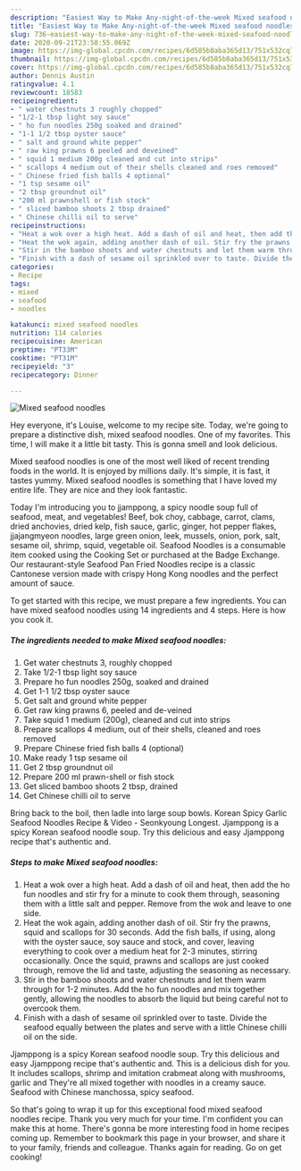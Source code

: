 ```yaml
---
description: "Easiest Way to Make Any-night-of-the-week Mixed seafood noodles"
title: "Easiest Way to Make Any-night-of-the-week Mixed seafood noodles"
slug: 736-easiest-way-to-make-any-night-of-the-week-mixed-seafood-noodles
date: 2020-09-21T23:58:55.069Z
image: https://img-global.cpcdn.com/recipes/6d585b8aba365d13/751x532cq70/mixed-seafood-noodles-recipe-main-photo.jpg
thumbnail: https://img-global.cpcdn.com/recipes/6d585b8aba365d13/751x532cq70/mixed-seafood-noodles-recipe-main-photo.jpg
cover: https://img-global.cpcdn.com/recipes/6d585b8aba365d13/751x532cq70/mixed-seafood-noodles-recipe-main-photo.jpg
author: Dennis Austin
ratingvalue: 4.1
reviewcount: 18583
recipeingredient:
- " water chestnuts 3 roughly chopped"
- "1/2-1 tbsp light soy sauce"
- " ho fun noodles 250g soaked and drained"
- "1-1 1/2 tbsp oyster sauce"
- " salt and ground white pepper"
- " raw king prawns 6 peeled and deveined"
- " squid 1 medium 200g cleaned and cut into strips"
- " scallops 4 medium out of their shells cleaned and roes removed"
- " Chinese fried fish balls 4 optional"
- "1 tsp sesame oil"
- "2 tbsp groundnut oil"
- "200 ml prawnshell or fish stock"
- " sliced bamboo shoots 2 tbsp drained"
- " Chinese chilli oil to serve"
recipeinstructions:
- "Heat a wok over a high heat. Add a dash of oil and heat, then add the ho fun noodles and stir fry for a minute to cook them through, seasoning them with a little salt and pepper. Remove from the wok and leave to one side."
- "Heat the wok again, adding another dash of oil. Stir fry the prawns, squid and scallops for 30 seconds. Add the fish balls, if using, along with the oyster sauce, soy sauce and stock, and cover, leaving everything to cook over a medium heat for 2-3 minutes, stirring occasionally. Once the squid, prawns and scallops are just cooked through, remove the lid and taste, adjusting the seasoning as necessary."
- "Stir in the bamboo shoots and water chestnuts and let them warm through for 1-2 minutes. Add the ho fun noodles and mix together gently, allowing the noodles to absorb the liquid but being careful not to overcook them."
- "Finish with a dash of sesame oil sprinkled over to taste. Divide the seafood equally between the plates and serve with a little Chinese chilli oil on the side."
categories:
- Recipe
tags:
- mixed
- seafood
- noodles

katakunci: mixed seafood noodles 
nutrition: 114 calories
recipecuisine: American
preptime: "PT33M"
cooktime: "PT31M"
recipeyield: "3"
recipecategory: Dinner

---
```



![Mixed seafood noodles](https://img-global.cpcdn.com/recipes/6d585b8aba365d13/751x532cq70/mixed-seafood-noodles-recipe-main-photo.jpg)

Hey everyone, it's Louise, welcome to my recipe site. Today, we're going to prepare a distinctive dish, mixed seafood noodles. One of my favorites. This time, I will make it a little bit tasty. This is gonna smell and look delicious.

Mixed seafood noodles is one of the most well liked of recent trending foods in the world. It is enjoyed by millions daily. It's simple, it is fast, it tastes yummy. Mixed seafood noodles is something that I have loved my entire life. They are nice and they look fantastic.

Today I&#39;m introducing you to jjamppong, a spicy noodle soup full of seafood, meat, and vegetables! Beef, bok choy, cabbage, carrot, clams, dried anchovies, dried kelp, fish sauce, garlic, ginger, hot pepper flakes, jjajangmyeon noodles, large green onion, leek, mussels, onion, pork, salt, sesame oil, shrimp, squid, vegetable oil. Seafood Noodles is a consumable item cooked using the Cooking Set or purchased at the Badge Exchange. Our restaurant-style Seafood Pan Fried Noodles recipe is a classic Cantonese version made with crispy Hong Kong noodles and the perfect amount of sauce.


To get started with this recipe, we must prepare a few ingredients. You can have mixed seafood noodles using 14 ingredients and 4 steps. Here is how you cook it.

<!--inarticleads1-->

##### The ingredients needed to make Mixed seafood noodles:

1. Get  water chestnuts 3, roughly chopped
1. Take 1/2-1 tbsp light soy sauce
1. Prepare  ho fun noodles 250g, soaked and drained
1. Get 1-1 1/2 tbsp oyster sauce
1. Get  salt and ground white pepper
1. Get  raw king prawns 6, peeled and de-veined
1. Take  squid 1 medium (200g), cleaned and cut into strips
1. Prepare  scallops 4 medium, out of their shells, cleaned and roes removed
1. Prepare  Chinese fried fish balls 4 (optional)
1. Make ready 1 tsp sesame oil
1. Get 2 tbsp groundnut oil
1. Prepare 200 ml prawn-shell or fish stock
1. Get  sliced bamboo shoots 2 tbsp, drained
1. Get  Chinese chilli oil to serve


Bring back to the boil, then ladle into large soup bowls. Korean Spicy Garlic Seafood Noodles Recipe &amp; Video - Seonkyoung Longest. Jjamppong is a spicy Korean seafood noodle soup. Try this delicious and easy Jjamppong recipe that&#39;s authentic and. 

<!--inarticleads2-->

##### Steps to make Mixed seafood noodles:

1. Heat a wok over a high heat. Add a dash of oil and heat, then add the ho fun noodles and stir fry for a minute to cook them through, seasoning them with a little salt and pepper. Remove from the wok and leave to one side.
1. Heat the wok again, adding another dash of oil. Stir fry the prawns, squid and scallops for 30 seconds. Add the fish balls, if using, along with the oyster sauce, soy sauce and stock, and cover, leaving everything to cook over a medium heat for 2-3 minutes, stirring occasionally. Once the squid, prawns and scallops are just cooked through, remove the lid and taste, adjusting the seasoning as necessary.
1. Stir in the bamboo shoots and water chestnuts and let them warm through for 1-2 minutes. Add the ho fun noodles and mix together gently, allowing the noodles to absorb the liquid but being careful not to overcook them.
1. Finish with a dash of sesame oil sprinkled over to taste. Divide the seafood equally between the plates and serve with a little Chinese chilli oil on the side.


Jjamppong is a spicy Korean seafood noodle soup. Try this delicious and easy Jjamppong recipe that&#39;s authentic and. This is a delicious dish for you. It includes scallops, shrimp and imitation crabmeat along with mushrooms, garlic and They&#39;re all mixed together with noodles in a creamy sauce. Seafood with Chinese manchossa, spicy seafood. 

So that's going to wrap it up for this exceptional food mixed seafood noodles recipe. Thank you very much for your time. I'm confident you can make this at home. There's gonna be more interesting food in home recipes coming up. Remember to bookmark this page in your browser, and share it to your family, friends and colleague. Thanks again for reading. Go on get cooking!

